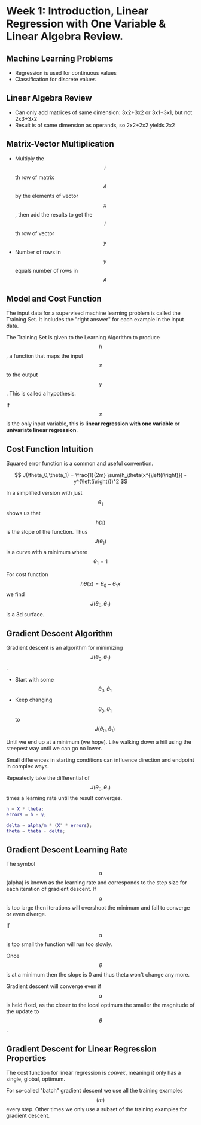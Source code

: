 # Week 1: Introduction, Linear Regression with One Variable & Linear Algebra Review.

## Machine Learning Problems

* Regression is used for continuous values
* Classification for discrete values

## Linear Algebra Review
* Can only add matrices of same dimension: 3x2+3x2 or 3x1+3x1, but not 2x3+3x2
* Result is of same dimension as operands, so 2x2+2x2 yields 2x2

## Matrix-Vector Multiplication

* Multiply the $$i$$th row of matrix $$A$$ by the elements of vector $$x$$, then add the results to get the $$i$$th row of vector $$y$$
* Number of rows in $$y$$ equals number of rows in $$A$$

## Model and Cost Function
The input data for a supervised machine learning problem is called the Training Set. It includes the "right answer" for each example in the input data.

The Training Set is given to the Learning Algorithm to produce $$h$$, a function that maps the input $$x$$ to the output $$y$$. This is called a hypothesis.

If $$x$$ is the only input variable, this is **linear regression with one variable** or **univariate linear regression**.

## Cost Function Intuition

Squared error function is a common and useful convention.

$$
J(\theta_0,\theta_1) = \frac{1}{2m} \sum(h_\theta(x^{\left(i\right)}) - y^{\left(i\right)})^2
$$

In a simplified version with just $$\theta_1$$ shows us that $$h(x)$$ is the slope of the function. Thus $$J(\theta_1)$$ is a curve with a minimum where $$\theta_1 = 1$$

For cost function $$h\theta(x) = \theta_0 - \theta_1x$$ we find $$J(\theta_0,\theta_1)$$ is a 3d surface.

## Gradient Descent Algorithm
Gradient descent is an algorithm for minimizing $$J(\theta_0,\theta_1)$$.

* Start with some $$\theta_0,\theta_1$$
* Keep changing $$\theta_0,\theta_1$$ to $$J(\theta_0,\theta_1)$$

Until we end up at a minimum (we hope).
Like walking down a hill using the steepest way until we can go no lower.

Small differences in starting conditions can influence direction and endpoint in complex ways.

Repeatedly take the differential of $$J(\theta_0,\theta_1)$$ times a learning rate until the result converges.

```matlab
h = X * theta;
errors = h - y;

delta = alpha/m * (X' * errors);
theta = theta - delta;
```

## Gradient Descent Learning Rate


The symbol $$\alpha$$ (alpha) is known as the learning rate and corresponds to the step size for each iteration of gradient descent. If $$\alpha$$ is too large then iterations will overshoot the minimum and fail to converge or even diverge.

If $$\alpha$$ is too small the function will run too slowly.

Once $$\theta$$ is at a minimum then the slope is 0 and thus theta won't change any more.

Gradient descent will converge even if $$\alpha$$ is held fixed, as the closer to the local optimum the smaller the magnitude of the update to $$\theta$$.

## Gradient Descent for Linear Regression Properties

The cost function for linear regression is *convex*, meaning it only has a single, global, optimum.

For so-called "batch" gradient descent we use all the training examples $$(m)$$ every step. Other times we only use a subset of the training examples for gradient descent.
